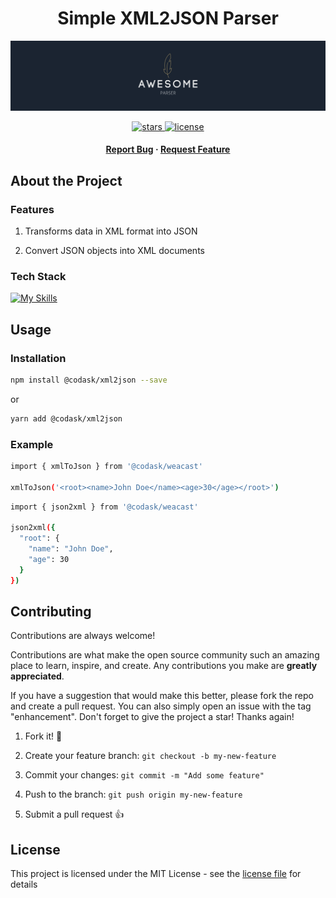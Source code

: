 <div align="center">
  <h1>Simple XML2JSON Parser</h1>

  ![Project Banner](./readme_assets/readme_banner.png)

  <p>
    <a href="https://github.com/tristan-greffe/node-xml2json/stargazers">
      <img src="https://img.shields.io/github/stars/tristan-greffe/node-xml2json" alt="stars" />
    </a>
    <a href="https://github.com/tristan-greffe/node-xml2json/blob/master/LICENSE">
      <img src="https://img.shields.io/github/license/tristan-greffe/node-xml2json.svg" alt="license" />
    </a>
  </p>
  <h4>
    <a href="https://github.com/tristan-greffe/node-xml2json/issues/">Report Bug</a>
    <span> · </span>
    <a href="https://github.com/tristan-greffe/node-xml2json/issues/">Request Feature</a>
  </h4>

</div>

## About the Project

### Features

1. Transforms data in XML format into JSON

2. Convert JSON objects into XML documents

### Tech Stack

[![My Skills](https://skillicons.dev/icons?i=js)](https://skillicons.dev)

## Usage

### Installation

```sh
npm install @codask/xml2json --save
```

or

```sh
yarn add @codask/xml2json
```

### Example

```sh
import { xmlToJson } from '@codask/weacast'

xmlToJson('<root><name>John Doe</name><age>30</age></root>')
```

```sh
import { json2xml } from '@codask/weacast'

json2xml({
  "root": {
    "name": "John Doe",
    "age": 30
  }
})
```

## Contributing

Contributions are always welcome!

Contributions are what make the open source community such an amazing place to learn, inspire, and create. Any contributions you make are **greatly appreciated**.

If you have a suggestion that would make this better, please fork the repo and create a pull request. You can also simply open an issue with the tag "enhancement".
Don't forget to give the project a star! Thanks again!

1. Fork it! 🤙

2. Create your feature branch: `git checkout -b my-new-feature`

3. Commit your changes: `git commit -m "Add some feature"`

4. Push to the branch: `git push origin my-new-feature`

5. Submit a pull request 👍

## License

This project is licensed under the MIT License - see the [license file](./LICENSE) for details
